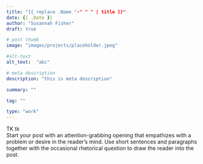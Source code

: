 ```yaml
---
title: "{{ replace .Name "-" " " | title }}"
date: {{ .Date }}
author: "Susannah Fisher"
draft: true

# post thumb
image: "images/projects/placeholder.jpeg"

#alt-text
alt_text:  "abc"

# meta description
description: "this is meta description"

summary: ""

tag: ""

type: "work"
---
```


<figcaption>TK tk</figcaption>
Start your post with an attention-grabbing opening that empathizes with a problem or desire in the reader’s mind. Use short sentences and paragraphs together with the occasional rhetorical question to draw the reader into the post. 

